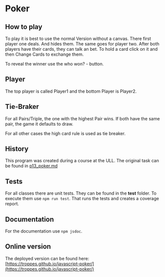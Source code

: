 # Poker

## How to play

To play it is best to use the normal Version without a canvas. There first player one deals. And hides them. The same goes for player two. After both players have their cards, they can talk an bet. To hold a card click on it and then Change Cards to exchange them.

To reveal the winner use the who won? - button.

## Player

The top player is called Player1 and the bottom Player is Player2.

## Tie-Braker

For all Pairs/Triple, the one with the highest Pair wins. If both have the same pair, the game it defaults to draw.

For all other cases the high card rule is used as tie breaker.

## History

This program was created during a course at the ULL. The original task can be found in [p13_poker.md](p13_Poker.md)

## Tests

For all classes there are unit tests. They can be found in the __test__ folder. To execute them use `npm run test`. That runs the tests and creates a coverage report.

## Documentation

For the documentation use `npm jsdoc`.

## Online version

The deployed version can be found here: [https://troppes.github.io/javascript-poker/](https://troppes.github.io/javascript-poker/)
